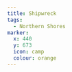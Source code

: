 ```yaml
---
title: Shipwreck
tags:
  - Northern Shores
marker:
  x: 440
  y: 673
  icon: camp
  colour: orange
---
```

